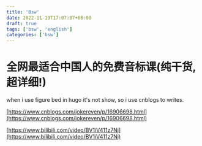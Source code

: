 ```yaml
---
title: 'Bsw'
date: 2022-11-19T17:07:07+08:00
draft: true
tags: ['bsw', 'english']
categories: ['bsw']
---
```


# 全网最适合中国人的免费音标课(纯干货, 超详细!)

when i use figure bed in hugo it's not show, so i use cnblogs to writes.

[https://www.cnblogs.com/jokereven/p/16906698.html](https://www.cnblogs.com/jokereven/p/16906698.html)

[https://www.bilibili.com/video/BV1iV411z7Nj](https://www.bilibili.com/video/BV1iV411z7Nj)
